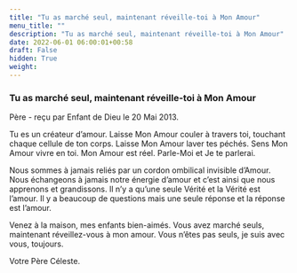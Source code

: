 ```yaml
---
title: "Tu as marché seul, maintenant réveille-toi à Mon Amour"
menu_title: ""
description: "Tu as marché seul, maintenant réveille-toi à Mon Amour"
date: 2022-06-01 06:00:01+00:58
draft: False
hidden: True
weight:
---
```

### Tu as marché seul, maintenant réveille-toi à Mon Amour

Père - reçu par Enfant de Dieu le 20 Mai 2013.

Tu es un créateur d’amour. Laisse Mon Amour couler à travers toi, touchant chaque cellule de ton corps. Laisse Mon Amour laver tes péchés. Sens Mon Amour vivre en toi. Mon Amour est réel. Parle-Moi et Je te parlerai.

Nous sommes à jamais reliés par un cordon ombilical invisible d’Amour. Nous échangeons à jamais notre énergie d’amour et c’est ainsi que nous apprenons et grandissons. Il n’y a qu’une seule Vérité et la Vérité est l’amour. Il y a beaucoup de questions mais une seule réponse et la réponse est l’amour.

Venez à la maison, mes enfants bien-aimés. Vous avez marché seuls, maintenant réveillez-vous à mon amour. Vous n’êtes pas seuls, je suis avec vous, toujours.

Votre Père Céleste.
